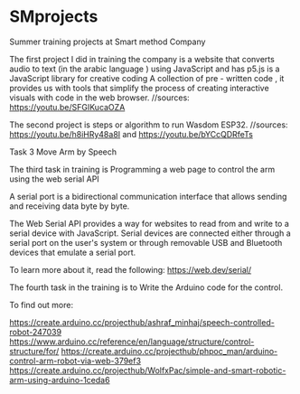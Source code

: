 # SMprojects
Summer training projects at Smart method Company

The first project I did in training the company is a website that converts audio to text (in the arabic language ) using JavaScript and has p5.js is a JavaScript library for creative coding A collection of pre - written code ,
it provides us with tools that simplify the process of creating interactive visuals with code in the web browser.
//sources:  https://youtu.be/SFGIKucaOZA

The second project is steps or algorithm to run Wasdom ESP32.
//sources: https://youtu.be/h8iHRy48a8I  and https://youtu.be/bYCcQDRfeTs


Task 3  Move Arm  by  Speech 

The third task in training is Programming a web page to control the arm using the web serial API

A serial port is a bidirectional communication interface that allows sending and receiving data byte by byte.

The Web Serial API provides a way for websites to read from and write to a serial device with JavaScript. Serial devices are connected either through a serial port on the user's system or through removable USB and Bluetooth devices that emulate a serial port.

To learn more about it, read the following:
https://web.dev/serial/


The fourth task in the training is to Write the Arduino code for the control. 


To find out more:

https://create.arduino.cc/projecthub/ashraf_minhaj/speech-controlled-robot-247039
https://www.arduino.cc/reference/en/language/structure/control-structure/for/
https://create.arduino.cc/projecthub/phpoc_man/arduino-control-arm-robot-via-web-379ef3
https://create.arduino.cc/projecthub/WolfxPac/simple-and-smart-robotic-arm-using-arduino-1ceda6
